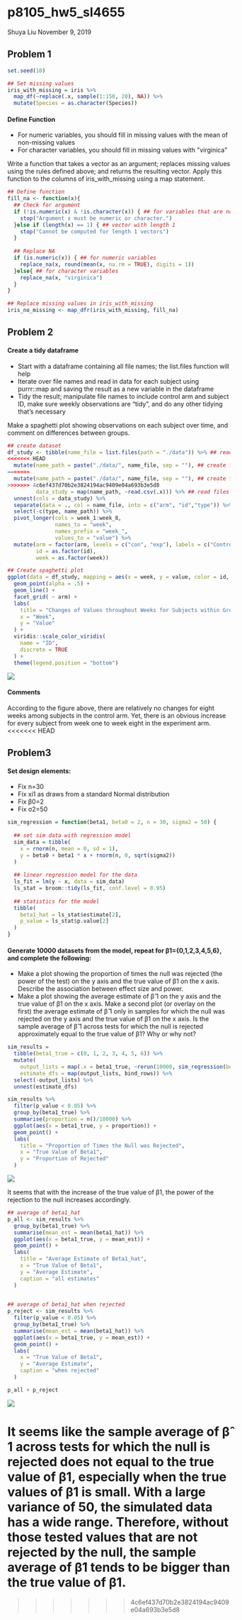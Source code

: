p8105\_hw5\_sl4655
================
Shuya Liu
November 9, 2019

Problem 1
---------

``` r
set.seed(10)

## Set missing values
iris_with_missing = iris %>% 
  map_df(~replace(.x, sample(1:150, 20), NA)) %>%
  mutate(Species = as.character(Species))
```

#### Define Function

-   For numeric variables, you should fill in missing values with the mean of non-missing values
-   For character variables, you should fill in missing values with "virginica"

Write a function that takes a vector as an argument; replaces missing values using the rules defined above; and returns the resulting vector. Apply this function to the columns of iris\_with\_missing using a map statement.

``` r
## Define function
fill_na <- function(x){
  ## Check for argument
  if (!is.numeric(x) & !is.character(x)) { ## for variables that are not numeric and variables
    stop("Argument x must be numeric or character.")
  }else if (length(x) == 1) { ## vector with length 1
    stop("Cannot be computed for length 1 vectors")
  }
  
  ## Replace NA
  if (is.numeric(x)) { ## for numeric variables
    replace_na(x, round(mean(x, na.rm = TRUE), digits = 1))
  }else{ ## for character variables
    replace_na(x, "virginica")
  }
}

## Replace missing values in iris_with_missing
iris_no_missing <- map_dfr(iris_with_missing, fill_na)
```

Problem 2
---------

#### Create a tidy dataframe

-   Start with a dataframe containing all file names; the list.files function will help
-   Iterate over file names and read in data for each subject using purrr::map and saving the result as a new variable in the dataframe
-   Tidy the result; manipulate file names to include control arm and subject ID, make sure weekly observations are “tidy”, and do any other tidying that’s necessary

Make a spaghetti plot showing observations on each subject over time, and comment on differences between groups.

``` r
## create dataset
df_study <- tibble(name_file = list.files(path = "./data")) %>% ## read files' names
<<<<<<< HEAD
  mutate(name_path = paste("./data/", name_file, sep = ""), ## create files' paths
=======
  mutate(name_path = paste("./data/", name_file, sep = ""), ## create files's paths
>>>>>>> 4c6ef437d70b2e3824194ac9409e04a693b3e5d8
         data_study = map(name_path, ~read.csv(.x))) %>% ## read files
  unnest(cols = data_study) %>%
  separate(data = ., col = name_file, into = c("arm", "id","type")) %>%
  select(-c(type, name_path)) %>%
  pivot_longer(cols = week_1:week_8,
               names_to = "week",
               names_prefix = "week_",
               values_to = "value") %>%
  mutate(arm = factor(arm, levels = c("con", "exp"), labels = c("Control", "Experiment")),
         id = as.factor(id),
         week = as.factor(week))

## Create spaghetti plot
ggplot(data = df_study, mapping = aes(x = week, y = value, color = id, group = id)) + 
  geom_point(alpha = .5) +
  geom_line() +
  facet_grid( ~ arm) +
  labs(
    title = "Changes of Values throughout Weeks for Subjects within Groups",
    x = "Week",
    y = "Value"
  ) + 
  viridis::scale_color_viridis(
    name = "ID", 
    discrete = TRUE
  ) + 
  theme(legend.position = "bottom")
```

![](p8105_hw5_sl4655_files/figure-markdown_github/read_files-1.png)

#### Comments

According to the figure above, there are relatively no changes for eight weeks among subjects in the control arm. Yet, there is an obvious increase for every subject from week one to week eight in the experiment arm.
<<<<<<< HEAD

Problem3
--------

#### Set design elements:

-   Fix n=30
-   Fix xi1 as draws from a standard Normal distribution
-   Fix β0=2
-   Fix σ2=50

``` r
sim_regression = function(beta1, beta0 = 2, n = 30, sigma2 = 50) {
  
  ## set sim data with regression model
  sim_data = tibble(
    x = rnorm(n, mean = 0, sd = 1),
    y = beta0 + beta1 * x + rnorm(n, 0, sqrt(sigma2))
  )
  
  ## linear regression model for the data
  ls_fit = lm(y ~ x, data = sim_data)
  ls_stat = broom::tidy(ls_fit, conf.level = 0.95)
  
  ## statistics for the model
  tibble(
    beta1_hat = ls_stat$estimate[2],
    p_value = ls_stat$p.value[2]
  )
}
```

#### Generate 10000 datasets from the model, repeat for β1={0,1,2,3,4,5,6}, and complete the following:

-   Make a plot showing the proportion of times the null was rejected (the power of the test) on the y axis and the true value of β1 on the x axis. Describe the association between effect size and power.
-   Make a plot showing the average estimate of β̂ 1 on the y axis and the true value of β1 on the x axis. Make a second plot (or overlay on the first) the average estimate of β̂ 1 only in samples for which the null was rejected on the y axis and the true value of β1 on the x axis. Is the sample average of β̂ 1 across tests for which the null is rejected approximately equal to the true value of β1? Why or why not?

``` r
sim_results = 
  tibble(beta1_true = c(0, 1, 2, 3, 4, 5, 6)) %>% 
  mutate(
    output_lists = map(.x = beta1_true, ~rerun(10000, sim_regression(beta1 = .x))),
    estimate_dfs = map(output_lists, bind_rows)) %>% 
  select(-output_lists) %>% 
  unnest(estimate_dfs)
```

``` r
sim_results %>%
  filter(p_value < 0.05) %>%
  group_by(beta1_true) %>%
  summarise(proportion = n()/10000) %>%
  ggplot(aes(x = beta1_true, y = proportion)) +
  geom_point() +
  labs(
    title = "Proportion of Times the Null was Rejected",
    x = "True Value of Beta1",
    y = "Proportion of Rejected"
  )
```

![](p8105_hw5_sl4655_files/figure-markdown_github/plot_power-1.png)

It seems that with the increase of the true value of β1, the power of the rejection to the null increases accordingly.

``` r
## average of beta1_hat
p_all <- sim_results %>% 
  group_by(beta1_true) %>%
  summarise(mean_est = mean(beta1_hat)) %>%
  ggplot(aes(x = beta1_true, y = mean_est)) +
  geom_point() +
  labs(
    title = "Average Estimate of Beta1_hat",
    x = "True Value of Beta1",
    y = "Average Estimate",
    caption = "all estimates"
  )
  

## average of beta1_hat when rejected
p_reject <- sim_results %>%
  filter(p_value < 0.05) %>%
  group_by(beta1_true) %>%
  summarise(mean_est = mean(beta1_hat)) %>%
  ggplot(aes(x = beta1_true, y = mean_est)) +
  geom_point() +
  labs(
    x = "True Value of Beta1",
    y = "Average Estimate",
    caption = "when rejected"
  )

p_all + p_reject
```

![](p8105_hw5_sl4655_files/figure-markdown_github/average_beta1-1.png)

It seems like the sample average of β̂ 1 across tests for which the null is rejected does not equal to the true value of β1, especially when the true values of β1 is small. With a large variance of 50, the simulated data has a wide range. Therefore, without those tested values that are not rejected by the null, the sample average of β̂1 tends to be bigger than the true value of β1.
=======
>>>>>>> 4c6ef437d70b2e3824194ac9409e04a693b3e5d8
